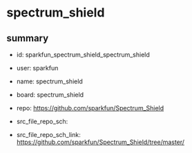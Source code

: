 # spectrum_shield
 
## summary 
* id: sparkfun_spectrum_shield_spectrum_shield
* user: sparkfun
* name: spectrum_shield
* board: spectrum_shield
* repo: https://github.com/sparkfun/Spectrum_Shield



* src_file_repo_sch: 
* src_file_repo_sch_link: https://github.com/sparkfun/Spectrum_Shield/tree/master/




